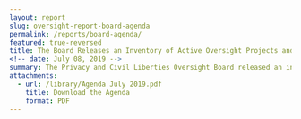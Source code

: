 ```yaml
---
layout: report
slug: oversight-report-board-agenda
permalink: /reports/board-agenda/
featured: true-reversed
title: The Board Releases an Inventory of Active Oversight Projects and Other Initiatives.
<!-- date: July 08, 2019 -->
summary: The Privacy and Civil Liberties Oversight Board released an inventory of its active oversight projects and other initiatives.  Notably, the release discloses for the first time, after clearance by the agency, the subject of the Board’s “deep dive” review of a classified activity conducted by the NSA.  The inventory also describes several previously unannounced projects approved by the Board in early 2017.
attachments:
  - url: /library/Agenda July 2019.pdf
    title: Download the Agenda
    format: PDF
---
```

